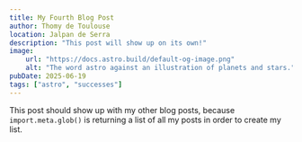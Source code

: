 ```yaml
---
title: My Fourth Blog Post
author: Thomy de Toulouse
location: Jalpan de Serra
description: "This post will show up on its own!"
image:
    url: "https://docs.astro.build/default-og-image.png"
    alt: "The word astro against an illustration of planets and stars."
pubDate: 2025-06-19
tags: ["astro", "successes"]
---
```

This post should show up with my other blog posts, because `import.meta.glob()` is returning a list of all my posts in order to create my list.